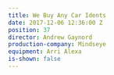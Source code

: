 ```yaml
---
title: We Buy Any Car Idents
date: 2017-12-06 12:36:00 Z
position: 37
director: Andrew Gaynord
production-company: Mindseye
equipment: Arri Alexa
is-shown: false
---
```


